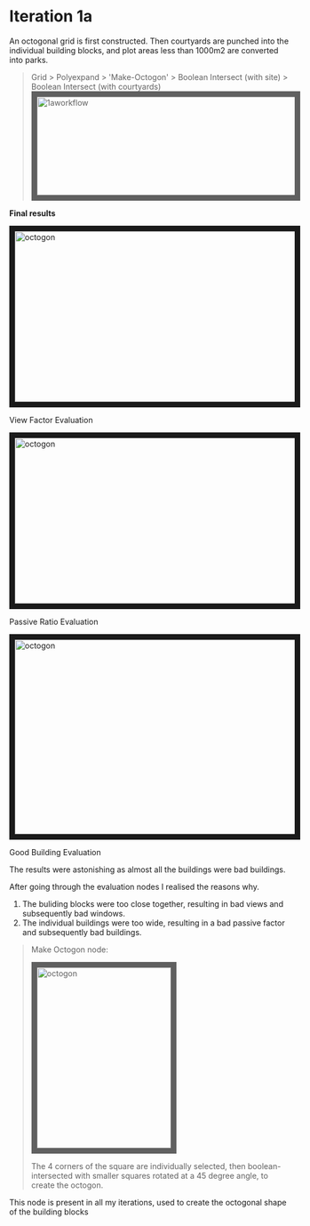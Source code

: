 
# Iteration 1a

An octogonal grid is first constructed. Then courtyards are punched into the individual building blocks, and plot areas less than 1000m2 are converted into parks. 

>Grid > Polyexpand > 'Make-Octogon' > Boolean Intersect (with site) > Boolean Intersect (with courtyards)
><img src="https://raw.githubusercontent.com/design-automation/urban-prototyping-2018/master/lisa/imgs/1aworkflow.jpg"
>alt="1aworkflow" width="620" height="177.25" border="10" /></a>

**Final results**

<img src="https://raw.githubusercontent.com/design-automation/urban-prototyping-2018/master/lisa/imgs/1aviewfactor.JPG" 
alt="octogon" width="544.5" height="306.5" border="10" /></a>

View Factor Evaluation

<img src="https://raw.githubusercontent.com/design-automation/urban-prototyping-2018/master/lisa/imgs/1apassiveratio.JPG" 
alt="octogon" width="537.5" height="298" border="10" /></a>

Passive Ratio Evaluation

<img src="https://raw.githubusercontent.com/design-automation/urban-prototyping-2018/master/lisa/imgs/iteration1agbbldg.JPG" 
alt="octogon" width="543.5" height="350.5" border="10" /></a>

Good Building Evaluation


The results were astonishing as almost all the buildings were bad buildings. 

After going through the evaluation nodes I realised the reasons why.
1. The buliding blocks were too close together, resulting in bad views and subsequently bad windows. 
2. The individual buildings were too wide, resulting in a bad passive factor and subsequently bad buildings.


>Make Octogon node:
>
><img src="https://raw.githubusercontent.com/design-automation/urban-prototyping-2018/master/lisa/imgs/octogon.JPG" 
>alt="octogon" width="241" height="325" border="10" /></a>
>
>The 4 corners of the square are individually selected, then boolean-intersected with smaller squares rotated at a 45 degree angle, to create the octogon.

This node is present in all my iterations, used to create the octogonal shape of the building blocks
